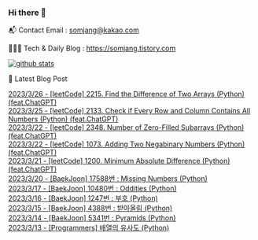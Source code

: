 ### Hi there 👋

📬  Contact Email : somjang@kakao.com

👨🏻‍💻  Tech & Daily Blog : https://somjang.tistory.com

[![github stats](https://github-readme-stats.vercel.app/api?username=SOMJANG&show_icons=true&hide_border=False)](https://somjang.tistory.com)

🤩 Latest Blog Post

[2023/3/26 - [leetCode] 2215. Find the Difference of Two Arrays (Python) (feat.ChatGPT)](https://somjang.tistory.com/entry/leetCode-2215-Find-the-Difference-of-Two-Arrays-Python-featChatGPT) <br>
[2023/3/25 - [leetCode] 2133. Check if Every Row and Column Contains All Numbers (Python) (feat.ChatGPT)](https://somjang.tistory.com/entry/leetCode-2133-Check-if-Every-Row-and-Column-Contains-All-Numbers-Python-featChatGPT) <br>
[2023/3/22 - [leetCode] 2348. Number of Zero-Filled Subarrays (Python) (feat.ChatGPT)](https://somjang.tistory.com/entry/leetCode-2348-Number-of-Zero-Filled-Subarrays-Python-featChatGPT) <br>
[2023/3/22 - [leetCode] 1073. Adding Two Negabinary Numbers (Python) (feat.ChatGPT)](https://somjang.tistory.com/entry/leetCode-1073-Adding-Two-Negabinary-Numbers-Python-featChatGPT) <br>
[2023/3/21 - [leetCode] 1200. Minimum Absolute Difference (Python) (feat.ChatGPT)](https://somjang.tistory.com/entry/leetCode-1200-Minimum-Absolute-Difference-Python-featChatGPT) <br>
[2023/3/20 - [BaekJoon] 17588번 : Missing Numbers (Python)](https://somjang.tistory.com/entry/BaekJoon-17588%EB%B2%88-Missing-Numbers-Python) <br>
[2023/3/17 - [BaekJoon] 10480번 : Oddities (Python)](https://somjang.tistory.com/entry/BaekJoon-10480%EB%B2%88-Oddities-Python) <br>
[2023/3/16 - [BaekJoon] 1247번 : 부호 (Python)](https://somjang.tistory.com/entry/BaekJoon-1247%EB%B2%88-%EB%B6%80%ED%98%B8-Python) <br>
[2023/3/15 - [BaekJoon] 4388번 : 받아올림 (Python)](https://somjang.tistory.com/entry/BaekJoon-4388%EB%B2%88-%EB%B0%9B%EC%95%84%EC%98%AC%EB%A6%BC-Python) <br>
[2023/3/14 - [BaekJoon] 5341번 : Pyramids (Python)](https://somjang.tistory.com/entry/BaekJoon-5341%EB%B2%88-Pyramids-Python) <br>
[2023/3/13 - [Programmers] 배열의 유사도 (Python)](https://somjang.tistory.com/entry/Programmers-%EB%B0%B0%EC%97%B4%EC%9D%98-%EC%9C%A0%EC%82%AC%EB%8F%84-Python) <br>
